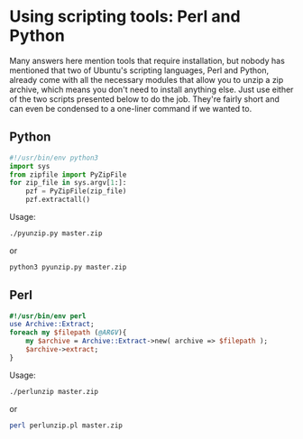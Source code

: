 # Using scripting tools: Perl and Python
Many answers here mention tools that require installation, but nobody has mentioned that two of Ubuntu's scripting languages, Perl and Python, already come with all the necessary modules that allow you to unzip a zip archive, which means you don't need to install anything else. Just use either of the two scripts presented below to do the job. They're fairly short and can even be condensed to a one-liner command if we wanted to.

## Python
```python
#!/usr/bin/env python3
import sys
from zipfile import PyZipFile
for zip_file in sys.argv[1:]:
    pzf = PyZipFile(zip_file)
    pzf.extractall()
```
Usage:
```bash
./pyunzip.py master.zip 
```
or
```bash
python3 pyunzip.py master.zip
```


## Perl
```perl
#!/usr/bin/env perl
use Archive::Extract;
foreach my $filepath (@ARGV){
    my $archive = Archive::Extract->new( archive => $filepath );
    $archive->extract;
}
```
Usage:
```bash
./perlunzip master.zip
```
or
```bash
perl perlunzip.pl master.zip
```
